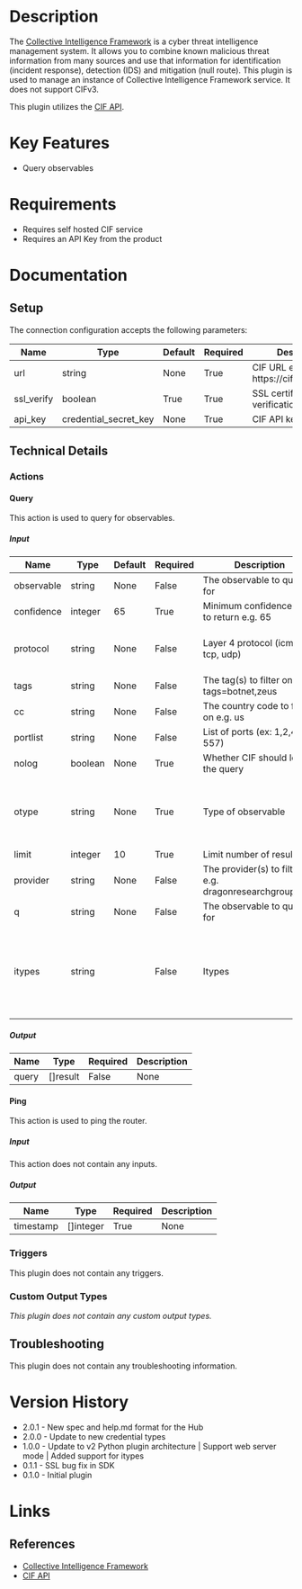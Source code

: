 # Description

The [Collective Intelligence Framework](http://csirtgadgets.org/collective-intelligence-framework) is a cyber threat intelligence management system.
It allows you to combine known malicious threat information from many sources and use that information for identification (incident response), detection (IDS) and mitigation (null route).
This plugin is used to manage an instance of Collective Intelligence Framework service. It does not support CIFv3.

This plugin utilizes the [CIF API](https://github.com/csirtgadgets/massive-octo-spice/wiki/API). 

# Key Features

* Query observables

# Requirements

* Requires self hosted CIF service
* Requires an API Key from the product

# Documentation

## Setup

The connection configuration accepts the following parameters:

|Name|Type|Default|Required|Description|Enum|
|----|----|-------|--------|-----------|----|
|url|string|None|True|CIF URL e.g. https\://cif.example.com|None|
|ssl_verify|boolean|True|True|SSL certificate verification|None|
|api_key|credential_secret_key|None|True|CIF API key|None|

## Technical Details

### Actions

#### Query

This action is used to query for observables.

##### Input

|Name|Type|Default|Required|Description|Enum|
|----|----|-------|--------|-----------|----|
|observable|string|None|False|The observable to query for|None|
|confidence|integer|65|True|Minimum confidence level to return e.g. 65|None|
|protocol|string|None|False|Layer 4 protocol (icmp, tcp, udp)|['all', 'icmp', 'tcp', 'udp']|
|tags|string|None|False|The tag(s) to filter on e.g. tags=botnet,zeus|None|
|cc|string|None|False|The country code to filter on e.g. us|None|
|portlist|string|None|False|List of ports (ex\: 1,2,445-557)|None|
|nolog|boolean|None|True|Whether CIF should log the query|None|
|otype|string|None|True|Type of observable|['all', 'ipv4', 'ipv6', 'fqdn', 'url', 'email']|
|limit|integer|10|True|Limit number of results|None|
|provider|string|None|False|The provider(s) to filter on e.g. dragonresearchgroup.com|None|
|q|string|None|False|The observable to query for|None|
|itypes|string||False|Itypes|['ipv4', 'ipv6', 'fqdn', 'url', 'email', 'md5', 'sha1', 'sha256']|

##### Output

|Name|Type|Required|Description|
|----|----|--------|-----------|
|query|[]result|False|None|

#### Ping

This action is used to ping the router.

##### Input

This action does not contain any inputs.

##### Output

|Name|Type|Required|Description|
|----|----|--------|-----------|
|timestamp|[]integer|True|None|

### Triggers

This plugin does not contain any triggers.

### Custom Output Types

_This plugin does not contain any custom output types._

## Troubleshooting

This plugin does not contain any troubleshooting information.

# Version History

* 2.0.1 - New spec and help.md format for the Hub
* 2.0.0 - Update to new credential types
* 1.0.0 - Update to v2 Python plugin architecture | Support web server mode | Added support for itypes
* 0.1.1 - SSL bug fix in SDK
* 0.1.0 - Initial plugin

# Links

## References

* [Collective Intelligence Framework](http://csirtgadgets.org/collective-intelligence-framework)
* [CIF API](https://github.com/csirtgadgets/massive-octo-spice/wiki/API)

